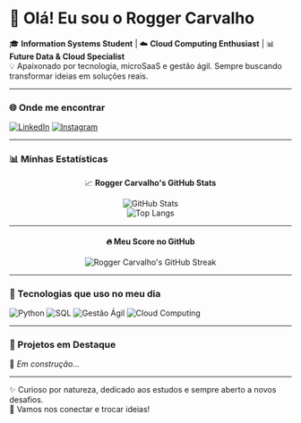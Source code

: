 # 👋 Olá! Eu sou o Rogger Carvalho  

🎓 **Information Systems Student** | ☁️ **Cloud Computing Enthusiast** | 📊 **Future Data & Cloud Specialist**  
💡 Apaixonado por tecnologia, microSaaS e gestão ágil. Sempre buscando transformar ideias em soluções reais.  

---

### 🌐 Onde me encontrar
[![LinkedIn](https://img.shields.io/badge/-LinkedIn-0077B5?style=for-the-badge&logo=Linkedin&logoColor=white)](https://www.linkedin.com/in/rogger-carvalho/) 
[![Instagram](https://img.shields.io/badge/-Instagram-E4405F?style=for-the-badge&logo=Instagram&logoColor=white)](https://www.instagram.com/roggerscarvalho/)  

---

### 📊 Minhas Estatísticas

<div align="center">

📈 **Rogger Carvalho's GitHub Stats**

![GitHub Stats](https://github-readme-stats.vercel.app/api?username=roggcarvalho&show_icons=true&theme=radical)  
![Top Langs](https://github-readme-stats.vercel.app/api/top-langs/?username=roggcarvalho&layout=compact&theme=radical)  

---

#### 🔥 Meu Score no GitHub
![Rogger Carvalho's GitHub Streak](https://github-readme-streak-stats.herokuapp.com/?user=roggcarvalho&theme=radical&hide_border=false)

</div>

---

### 🚀 Tecnologias que uso no meu dia
![Python](https://img.shields.io/badge/-Python-3776AB?style=for-the-badge&logo=Python&logoColor=white)
![SQL](https://img.shields.io/badge/-SQL-025E8C?style=for-the-badge&logo=postgresql&logoColor=white)
![Gestão Ágil](https://img.shields.io/badge/-Gestão%20Ágil-2496ED?style=for-the-badge&logo=scrumalliance&logoColor=white)
![Cloud Computing](https://img.shields.io/badge/-Cloud%20Computing-4285F4?style=for-the-badge&logo=GoogleCloud&logoColor=white)

---

### 💼 Projetos em Destaque
🚧 *Em construção...*  

---

✨ Curioso por natureza, dedicado aos estudos e sempre aberto a novos desafios.  
📩 Vamos nos conectar e trocar ideias!  
